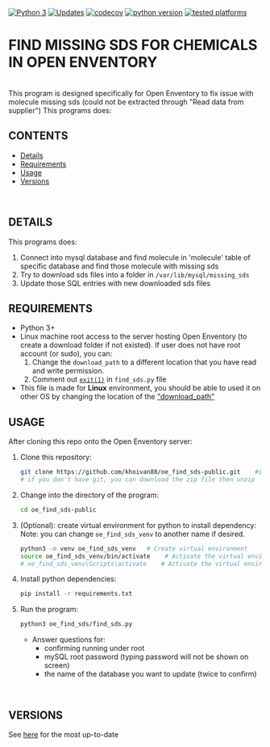 [![Python 3](https://pyup.io/repos/github/khoivan88/oe_find_sds-public/python-3-shield.svg)](https://pyup.io/repos/github/khoivan88/oe_find_sds-public/)
[![Updates](https://pyup.io/repos/github/khoivan88/oe_find_sds-public/shield.svg)](https://pyup.io/repos/github/khoivan88/oe_find_sds-public/)
[![codecov](https://codecov.io/gh/khoivan88/oe_find_sds-public/branch/master/graph/badge.svg)](https://codecov.io/gh/khoivan88/oe_find_sds-public)
[![python version](https://img.shields.io/badge/python-v3.6%2B-blue)]()
[![tested platforms](https://img.shields.io/badge/tested%20platform-win%20%7C%20osx%20%7C%20ubuntu-lightgrey)]()

# FIND MISSING SDS FOR CHEMICALS IN OPEN ENVENTORY
<br/>
This program is designed specifically for Open Enventory to fix issue with
molecule missing sds (could not be extracted through "Read data from supplier")
This programs does:

## CONTENTS
- [Details](#details)
- [Requirements](#requirements)
- [Usage](#usage)
- [Versions](#versions)

<br/>

## DETAILS
This programs does:
1. Connect into mysql database and find molecule in 'molecule' table
of specific database and find those molecule with missing sds
2. Try to download sds files into a folder in `/var/lib/mysql/missing_sds`
3. Update those SQL entries with new downloaded sds files


## REQUIREMENTS

- Python 3+
- Linux machine root access to the server hosting Open Enventory (to create a download folder if not existed). If user does not have root account (or sudo), you can:
  1. Change the `download_path` to a different location that you have read and write permission.
  2. Comment out [`exit(1)`](oe_find_sds/find_sds.py#L45) in `find_sds.py` file
- This file is made for **Linux** environment, you should be able
  to used it on other OS by changing the location of the ["download_path"](oe_find_sds/find_sds.py#L30)


## USAGE

After cloning this repo onto the Open Enventory server:

1. Clone this repository:
   
   ```bash
   git clone https://github.com/khoivan88/oe_find_sds-public.git    #if you have git
   # if you don't have git, you can download the zip file then unzip
   ```

2. Change into the directory of the program:
   
   ```bash
   cd oe_find_sds-public
   ```

2. (Optional): create virtual environment for python to install dependency:
   Note: you can change `oe_find_sds_venv` to another name if desired.

   ```bash
   python3 -m venv oe_find_sds_venv   # Create virtual environment
   source oe_find_sds_venv/bin/activate    # Activate the virtual environment on Linux
   # oe_find_sds_venv\Scripts\activate    # Activate the virtual environment on Windows
   ```

3. Install python dependencies:
   
   ```bash
   pip install -r requirements.txt
   ```

4. Run the program:
   
   ```bash
   python3 oe_find_sds/find_sds.py
   ```

   - Answer questions for:
     - confirming running under root
     - mySQL root password (typing password will not be shown on screen)
     - the name of the database you want to update (twice to confirm)
<br/>


## VERSIONS
See [here](VERSION.md) for the most up-to-date
